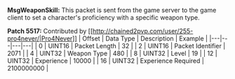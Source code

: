 **MsgWeaponSkill:** This packet is sent from the game server to the game client to set a character's proficiency with a specific weapon type.

**Patch 5517:** Contributed by [[http://chained2pvp.com/user/255-pro4never/|Pro4Never]]
| Offset | Data Type | Description | Example |
|---|---|---|---|
| 0 | UINT16 | Packet Length | 32 |
| 2 | UINT16 | Packet Identifier | 2071 |
| 4 | UINT32 | Weapon Type | 480 |
| 8 | UINT32 | Level | 19 |
| 12 | UINT32 | Experience | 10000 |
| 16 | UINT32 | Experience Required | 2100000000 |
